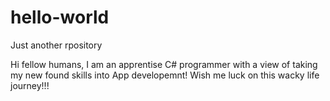 # hello-world
Just another rpository

Hi fellow humans, I am an apprentise C# programmer with a view of taking my new found skills into App developemnt! 
Wish me luck on this wacky life journey!!!
